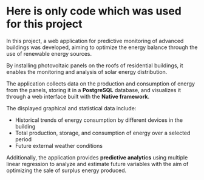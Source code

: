 # **Here is only code which was used for this project**

In this project, a web application for predictive monitoring of advanced buildings was developed, aiming to optimize the energy balance through the use of renewable energy sources.  

By installing photovoltaic panels on the roofs of residential buildings, it enables the monitoring and analysis of solar energy distribution.  

The application collects data on the production and consumption of energy from the panels, storing it in a **PostgreSQL** database, and visualizes it through a web interface built with the **Native framework**.  

The displayed graphical and statistical data include:  
- Historical trends of energy consumption by different devices in the building  
- Total production, storage, and consumption of energy over a selected period  
- Future external weather conditions  

Additionally, the application provides **predictive analytics** using multiple linear regression to analyze and estimate future variables with the aim of optimizing the sale of surplus energy produced.  
